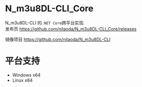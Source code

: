 # N_m3u8DL-CLI_Core
N_m3u8DL-CLI 的`.NET Core`跨平台实现.  
发布页 https://github.com/nilaoda/N_m3u8DL-CLI_Core/releases

镜像项目 https://github.com/nilaoda/N_m3u8DL-CLI

# 平台支持
* Windows x64
* Linux x64
